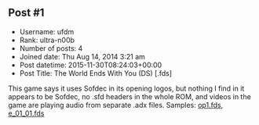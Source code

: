 ## Post #1
- Username: ufdm
- Rank: ultra-n00b
- Number of posts: 4
- Joined date: Thu Aug 14, 2014 3:21 am
- Post datetime: 2015-11-30T08:24:03+00:00
- Post Title: The World Ends With You (DS) [.fds]

This game says it uses Sofdec in its opening logos, but nothing I find in it appears to be Sofdec, no .sfd headers in the whole ROM, and videos in the game are playing audio from separate .adx files.
Samples: [op1.fds](http://www.mediafire.com/download/nj1jn323wmy6i4y/op1.fds), [e_01_01.fds](http://www.mediafire.com/download/46q9migow0xaf6w/e_01_01.fds)
